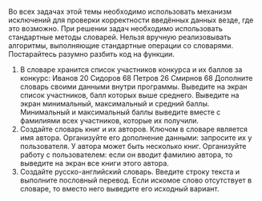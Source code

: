 Во всех задачах этой темы необходимо использовать механизм исключений для
проверки корректности введённых данных везде, где это возможно.
При решении задач необходимо использовать стандартные методы словарей. Нельзя
вручную реализовывать алгоритмы, выполняющие стандартные операции со
словарями.
Постарайтесь разумно разбить код на функции.

1. В словаре хранится список участников конкурса и их баллов
   за конкурс:
   Иванов 20
   Сидоров 68
   Петров 26
   Смирнов 68
   Дополните словарь своими данными внутри программы.
   Выведите на экран список участников, балл которых выше
   среднего. Выведите на экран минимальный, максимальный и
   средний баллы. Минимальный и максимальный баллы
   выведите вместе с фамилиями всех участников, которые их
   получили.
2. Создайте словарь книг и их авторов. Ключом в словаре
   является имя автора. Организуйте его дополнение данными:
   запросите их у пользователя. У автора может быть несколько
   книг. Организуйте работу с пользователем: если он вводит
   фамилию автора, то выведите на экран все книги этого автора.
3. Создайте русско-английский словарь. Введите строку текста и
   выполните пословный перевод. Если искомое слово
   отсутствует в словаре, то вместо него выведите его исходный
   вариант. 